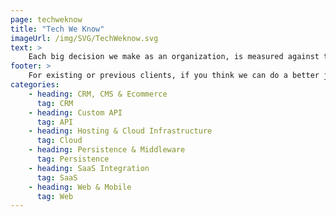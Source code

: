 ```yaml
---
page: techweknow
title: "Tech We Know"
imageUrl: /img/SVG/TechWeknow.svg
text: >
    Each big decision we make as an organization, is measured against these values, especially to filter [the people](/people) and [the clients](/clients) we work with.
footer: >
    For existing or previous clients, if you think we can do a better job of representing you, or if there is an opportunity to share value about our work together, we would love the chance to collaborate on that content! Contact us
categories:
    - heading: CRM, CMS & Ecommerce
      tag: CRM
    - heading: Custom API
      tag: API
    - heading: Hosting & Cloud Infrastructure
      tag: Cloud
    - heading: Persistence & Middleware
      tag: Persistence
    - heading: SaaS Integration
      tag: SaaS
    - heading: Web & Mobile
      tag: Web
---
```

